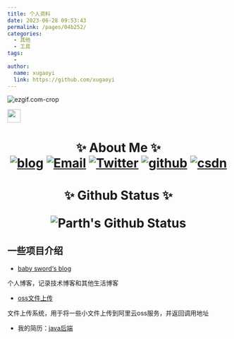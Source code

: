 ```yaml
---
title: 个人资料
date: 2023-06-28 09:53:43
permalink: /pages/04b252/
categories:
  - 其他
  - 工具
tags:
  -
author:
  name: xugaoyi
  link: https://github.com/xugaoyi
---
```


![ezgif.com-crop](https://2290653824-github-io.oss-cn-hangzhou.aliyuncs.com/ezgif.com-crop.gif)



 <img src="https://2290653824-github-io.oss-cn-hangzhou.aliyuncs.com/68747470733a2f2f6d656469612e67697068792e636f6d2f6d656469612f57556c706c634d704f43456d5447427442572f67697068792e676966.gif" width="30" align="center">

<h1 align="center">
✨ About Me ✨



<div align="center">
<a href="https://2290653824.github.io" target="_blank"><img alt="blog" src="https://img.shields.io/badge/blog-2290653824.github.io-blue?style=flat&logo=google-chrome"></a>
<a href="mailto:zhengjianemail@gmail.com"><img alt="Email" src="https://img.shields.io/badge/Email-zhengjianemail@gmail.com-blue?style=flat&logo=gmail"></a>
<a href="https://twitter.com/zhengjian54536" target="_blank"><img alt="Twitter" src="https://img.shields.io/badge/Twitter-zhengjian54536-blue?style=flat&logo=Twitter"></a>
<a href="https://github.com/2290653824" target="_blank"><img alt="github" src="https://img.shields.io/badge/github-2290653824-blue?style=flat&logo=github"></a>
<a href="https://blog.csdn.net/qq_56769991"><img alt="csdn" src="https://img.shields.io/badge/csdn-sword to coding-blue?style=flat&logo=csdn"></a>
</div></h1>






<h1 align="center">
✨ Github Status ✨




<div align = "center">

![Parth's Github Status](https://github-readme-stats.vercel.app/api?username=2290653824&show_icons=true&title_color=3793c4&icon_color=ffbb00&text_color=ffffff&bg_color=000000)
</div></h1>


## 一些项目介绍

- [baby sword‘s blog](https://github.com/2290653824/myVuePressBlog)

个人博客，记录技术博客和其他生活博客



- [oss文件上传](https://github.com/2290653824/oss-file)

文件上传系统，用于将一些小文件上传到阿里云oss服务，并返回调用地址



- 我的简历：[java后端](
  https://other-file-manager.oss-cn-hangzhou.aliyuncs.com/resume/20230627211907_%E9%83%91%E5%89%91_java%E5%90%8E%E7%AB%AF_15397606402.pdf)